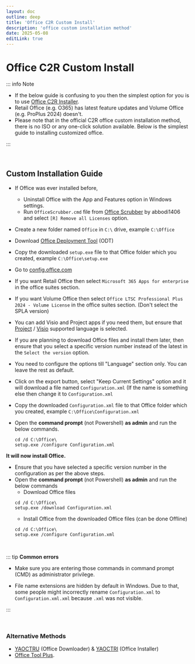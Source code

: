 ```yaml
---
layout: doc
outline: deep
title: 'Office C2R Custom Install'
description: 'office custom installation method'
date: 2025-05-08
editLink: true
---
```


# Office C2R Custom Install

::: info Note
- If the below guide is confusing to you then the simplest option for you is to use [Office C2R Installer][1].     
- Retail Office (e.g. O365) has latest feature updates and Volume Office (e.g. ProPlus 2024) doesn't.    
- Please note that in the official C2R office custom installation method, there is no ISO or any one-click solution available. Below is the simplest guide to installing customized office.    

:::

<br/>  

## Custom Installation Guide

-   If Office was ever installed before,
	- Uninstall Office with the App and Features option in Windows settings.
	- Run `OfficeScrubber.cmd` file from [Office Scrubber][2] by abbodi1406 and select `[R] Remove all Licenses` option.
-   Create a new folder named `Office` in `C:\` drive, example `C:\Office`
-   Download [Office Deployment Tool][3] (ODT)
-   Copy the downloaded `setup.exe` file to that Office folder which you created, example `C:\Office\setup.exe`
-   Go to [config.office.com][4]
-   If you want Retail Office then select `Microsoft 365 Apps for enterprise` in the office suites section.
-   If you want Volume Office then select `Office LTSC Professional Plus 2024 - Volume License` in the office suites section. (Don't select the SPLA version)
-   You can add Visio and Project apps if you need them, but ensure that [Project][5] / [Visio][6] supported language is selected.
-   If you are planning to download Office files and install them later, then ensure that you select a specific version number instead of the latest in the `Select the version` option.
-   You need to configure the options till "Language" section only. You can leave the rest as default.
-   Click on the export button, select "Keep Current Settings" option and it will download a file named `Configuration.xml` (If the name is something else then change it to `Configuration.xml`
-   Copy the downloaded `Configuration.xml` file to that Office folder which you created, example `C:\Office\Configuration.xml`

-   Open the **command prompt** (not Powershell) **as admin** and run the below commands.  
    ```         
    cd /d C:\Office\
    setup.exe /configure Configuration.xml
    ```

**It will now install Office.**

-	Ensure that you have selected a specific version number in the configuration as per the above steps.
-   Open the **command prompt** (not Powershell) **as admin** and run the below commands  
	- Download Office files
    ```         
    cd /d C:\Office\
    setup.exe /download Configuration.xml
    ```
	- Install Office from the downloaded Office files (can be done Offline)
	```
	cd /d C:\Office\
    setup.exe /configure Configuration.xml
    ```

<br/>

::: tip **Common errors**  

- Make sure you are entering those commands in command prompt (CMD) as administrator privilege.  
 
- File name extensions are hidden by default in Windows. Due to that, some people might incorrectly rename `Configuration.xml` to `Configuration.xml.xml` because `.xml` was not visible.   

:::

<br/>  

### Alternative Methods  
-  [YAOCTRU][7] (Office Downloader) & [YAOCTRI][8] (Office Installer)
-  [Office Tool Plus][9].  

[1]: https://gravesoft.dev/office_c2r_links
[2]: https://github.com/abbodi1406/WHD/raw/master/scripts/OfficeScrubber_13.zip
[3]: https://officecdn.microsoft.com/pr/wsus/setup.exe
[4]: https://config.office.com/deploymentsettings
[5]: https://learn.microsoft.com/en-us/projectonline/supported-languages-for-project-online  
[6]: https://support.microsoft.com/en-us/office/display-languages-supported-in-the-visio-desktop-app-a921983e-fd5d-45ef-8af1-cedf70c53d75
[7]: https://github.com/abbodi1406/WHD/raw/master/scripts/YAOCTRU_v10.0.zip  
[8]: https://github.com/abbodi1406/WHD/raw/master/scripts/YAOCTRI_v11.1.zip  
[9]: http://otp.landian.vip/  
